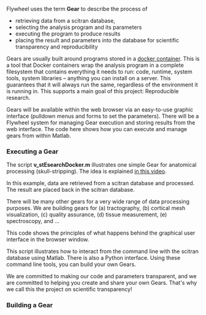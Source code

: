 Flywheel uses the term **Gear** to describe the process of

  * retrieving data from a scitran database,
  * selecting the analysis program and its parameters
  * executing the program to produce results
  * placing the result and parameters into the database for scientific transparency and reproducibility

Gears are usually built around programs stored in a [docker container](https://www.docker.com/what-docker).  This is a tool that Docker containers wrap the analysis program in a complete filesystem that contains everything it needs to run: code, runtime, system tools, system libraries – anything you can install on a server. This guarantees that it will always run the same, regardless of the environment it is running in.  This supports a main goal of this project:  Reproducible research.

Gears will be available within the web browser via an easy-to-use graphic interface (pulldown menus and forms to set the parameters).  There will be a Flywheel system for managing Gear execution and storing results from the web interface.  The code here shows how you can execute and manage gears from within Matlab.

### Executing a Gear

The script **v_stEsearchDocker.m** illustrates one simple Gear for anatomical processing (skull-stripping).  The idea is explained [in this video](https://youtu.be/eS7vRzhbpjg).  

In this example, data are retrieved from a scitran database and processed. The result are placed back in the scitran
database.

There will be many other gears for a very wide range of data processing purposes. We are building gears for (a) tractography, (b) cortical mesh visualization, (c) quality assurance, (d) tissue measurement, (e) spectroscopy, and ...

This code shows the principles of what happens behind the graphical user interface in the browser window.

This script illustrates how to interact from the command line with the scitran database using Matlab. There is also a Python interface.  Using these command line tools, you can build your own Gears.

We are committed to making our code and parameters transparent, and we are committed to helping you create and share your own Gears.  That's why we call this the project on scientific transparency!

### Building a Gear

